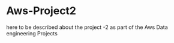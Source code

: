 # Aws-Project2
here to be described about the project -2 as part of the Aws Data engineering Projects 
